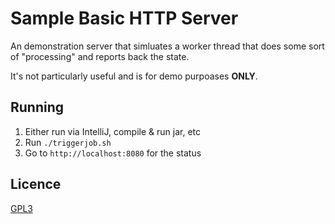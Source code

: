 # Sample Basic HTTP Server

An demonstration server that simluates a worker thread that does
some sort of "processing" and reports back the state.

It's not particularly useful and is for demo purpoases **ONLY**.

## Running

1. Either run via IntelliJ, compile & run jar, etc
2. Run `./triggerjob.sh`
3. Go to `http://localhost:8080` for the status

## Licence

[GPL3](https://www.gnu.org/licenses/gpl-3.0.en.html)
